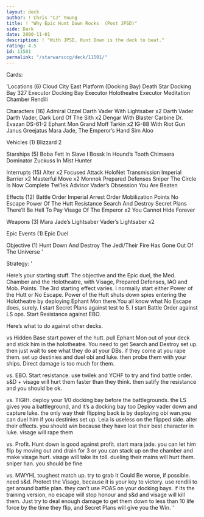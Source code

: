 ```yaml
---
layout: deck
author: ! Chris "CJ" Young
title: ! "Why Epic Hunt Down Rocks  (Post JPSD)"
side: Dark
date: 2000-11-01
description: ! "With JPSD, Hunt Down is the deck to beat."
rating: 4.5
id: 11501
permalink: "/starwarsccg/deck/11501/"
---
```

Cards: 

'Locations (6)
Cloud City East Platform (Docking Bay)
Death Star Docking Bay 327
Executor Docking Bay
Executor Holotheatre
Executor Meditation Chamber
Rendili

Characters (16)
Admiral Ozzel
Darth Vader With Lightsaber  x2
Darth Vader
Darth Vader, Dark Lord Of The Sith  x2
Dengar With Blaster Carbine
Dr. Evazan
DS-61-2
Ephant Mon
Grand Moff Tarkin  x2
IG-88 With Riot Gun
Janus Greejatus
Mara Jade, The Emperor’s Hand
Sim Aloo

Vehicles (1)
Blizzard 2

Starships (5)
Boba Fett In Slave I
Bossk In Hound’s Tooth
Chimaera
Dominator
Zuckuss In Mist Hunter

Interrupts (15)
Alter  x2
Focused Attack
HoloNet Transmission
Imperial Barrier  x2
Masterful Move	x2
Monnok
Prepared Defenses
Sniper
The Circle Is Now Complete
Twi’lek Advisor
Vader’s Obsession
You Are Beaten

Effects (12)
Battle Order
Imperial Arrest Order
Mobilization Points
No Escape
Power Of The Hutt
Resistance
Search And Destroy
Secret Plans
There’ll Be Hell To Pay
Visage Of The Emperor  x2
You Cannot Hide Forever

Weapons (3)
Mara Jade’s Lightsaber
Vader’s Lightsaber  x2

Epic Events (1)
Epic Duel

Objective (1)
Hunt Down And Destroy The Jedi/Their Fire Has Gone Out Of The Universe
'

Strategy: '

Here’s your starting stuff. The objective and the Epic duel, the Med. Chamber and the Holotheatre, with Visage, Prepared Defenses, IAO and Mob. Points. The 3rd starting effect varies. I normally start either Power of the Hutt or No Escape. Power of the Hutt shuts down spies entering the Holotheatre by deploying Ephant Mon there.You all know what No Escape does, surely. I start Secret Plans against test to 5. I start Battle Order against LS ops. Start Resistance against EBO.

Here’s what to do against other decks.

vs Hidden Base start power of the hutt. pull Ephant Mon out of your deck and stick him in the holotheatre.  You need to get Search and Destroy set up. then just wait to see what they do at your DBs. if they come at you rape them. set up destinies and duel obi and luke. then probe them with your ships. Direct damage is too much for them.

vs. EBO. Start resistance. use twilek and YCHF to try and find battle order. s&D + visage will hurt them faster than they think. then satify the resistance and you should be ok.

vs. TIGIH. deploy your 1/0 docking bay before the battlegrounds. the LS gives you a battleground, and it’s a docking bay too Deploy vader down and capture luke. the only way their flipping back is by deploying obi wan.you can duel him if you destinies set up.  Leia is useless on the flipped side. alter their effects. you should win because they have lost their best character in luke. visage will rape them

vs. Profit. Hunt down is good against profit. start mara jade. you can let him flip by moving out and drain for 3 or you can stack up on the chamber and make visage hurt. visage will take its toll. dueling their mains will hurt them. sniper han. you should be fine

vs. MWYHL toughest match up. try to grab It Could Be worse, if possible. need s&d. Protect the Visage, because it is your key to victory. use rendili to get around battle plan. they can’t use POAS on your docking bays. if its the training version, no escape will stop honour and s&d and visage will kill them. Just try to deal enough damage to get them down to less than 10 life force by the time they flip, and Secret Plans will give you the Win.
'
